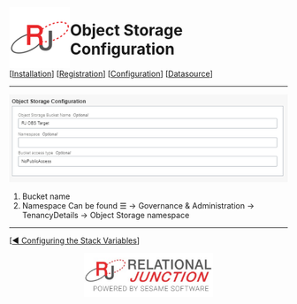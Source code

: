  <a href="http://www.sesamesoftware.com"><img align=left src="../../images/RJOrbit110x110.png"></img></a>

# Object Storage Configuration

[[Installation](../installguide.md)] [[Registration](../RegistrationGuide.md)] [[Configuration](../configurationGuide.md)] [[Datasource](../DatasourceGuide.md)]

---

![Object Storage Configuration](../../images/ObjectStorageConfiguration.png)

1. Bucket name
2. Namespace Can be found &#9776; &rarr; Governance & Administration &rarr; TenancyDetails &rarr; Object Storage namespace

---

[[&#9664; Configuring the Stack Variables](../configuringStackVarables.md#other-options)]

<p align="center" >  <a href="http://www.sesamesoftware.com"><img align=center src="../../images/poweredBy.png" height="80px"></img></a> </p>
